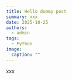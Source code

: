 ```yaml
---
title: Hello dummy post
summary: xxx
date: 2025-10-25
authors:
  - admin
tags:
  - Python
image:
  caption: ""
---
```


xxx